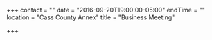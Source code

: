 +++
contact = ""
date = "2016-09-20T19:00:00-05:00"
endTime = ""
location = "Cass County Annex"
title = "Business Meeting"

+++


